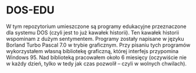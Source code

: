 # DOS-EDU
W tym repozytorium umieszczone są programy edukacyjne przeznaczone dla systemu DOS (czyli jest to już kawałek historii). Ten kawałek historii wspominam z dużym sentymentem. Programy zostały napisane w języku Borland Turbo Pascal 7.0 w trybie graficznym. Przy pisaniu tych programów wykorzystałem własną bibliotekę graficzną, której interfejs przypomina Windows 95. Nad biblioteką pracowałem około 6 miesięcy (oczywiście nie w każdy dzień, tylko w tedy jak czas pozwolił – czyli w wolnych chwilach). 
